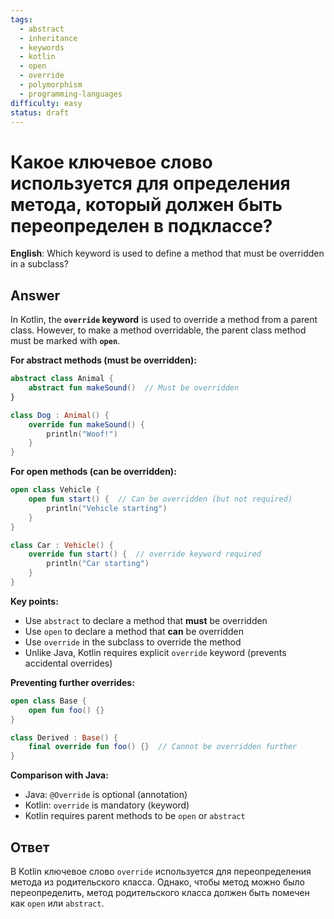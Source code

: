 ```yaml
---
tags:
  - abstract
  - inheritance
  - keywords
  - kotlin
  - open
  - override
  - polymorphism
  - programming-languages
difficulty: easy
status: draft
---
```


# Какое ключевое слово используется для определения метода, который должен быть переопределен в подклассе?

**English**: Which keyword is used to define a method that must be overridden in a subclass?

## Answer

In Kotlin, the **`override` keyword** is used to override a method from a parent class. However, to make a method overridable, the parent class method must be marked with **`open`**.

**For abstract methods (must be overridden):**
```kotlin
abstract class Animal {
    abstract fun makeSound()  // Must be overridden
}

class Dog : Animal() {
    override fun makeSound() {
        println("Woof!")
    }
}
```

**For open methods (can be overridden):**
```kotlin
open class Vehicle {
    open fun start() {  // Can be overridden (but not required)
        println("Vehicle starting")
    }
}

class Car : Vehicle() {
    override fun start() {  // override keyword required
        println("Car starting")
    }
}
```

**Key points:**
- Use `abstract` to declare a method that **must** be overridden
- Use `open` to declare a method that **can** be overridden
- Use `override` in the subclass to override the method
- Unlike Java, Kotlin requires explicit `override` keyword (prevents accidental overrides)

**Preventing further overrides:**
```kotlin
open class Base {
    open fun foo() {}
}

class Derived : Base() {
    final override fun foo() {}  // Cannot be overridden further
}
```

**Comparison with Java:**
- Java: `@Override` is optional (annotation)
- Kotlin: `override` is mandatory (keyword)
- Kotlin requires parent methods to be `open` or `abstract`

## Ответ

В Kotlin ключевое слово `override` используется для переопределения метода из родительского класса. Однако, чтобы метод можно было переопределить, метод родительского класса должен быть помечен как `open` или `abstract`.

